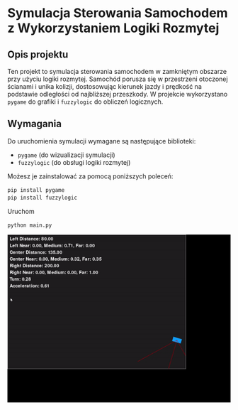 # Symulacja Sterowania Samochodem z Wykorzystaniem Logiki Rozmytej

## Opis projektu
Ten projekt to symulacja sterowania samochodem w zamkniętym obszarze przy użyciu logiki rozmytej. Samochód porusza się w przestrzeni otoczonej ścianami i unika kolizji, dostosowując kierunek jazdy i prędkość na podstawie odległości od najbliższej przeszkody. W projekcie wykorzystano `pygame` do grafiki i `fuzzylogic` do obliczeń logicznych.

## Wymagania
Do uruchomienia symulacji wymagane są następujące biblioteki:
- `pygame` (do wizualizacji symulacji)
- `fuzzylogic` (do obsługi logiki rozmytej)

Możesz je zainstalować za pomocą poniższych poleceń:
```bash
pip install pygame
pip install fuzzylogic
```

Uruchom
```bash
python main.py
```

![Gra](anim.gif)
